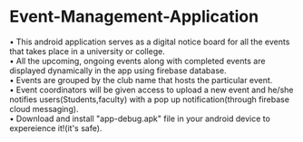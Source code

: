 # Event-Management-Application
•	This android application serves as a digital notice board for all the events that takes place in a university or college.</br>
•	All the upcoming, ongoing events along with completed events are displayed dynamically in the app using firebase database.</br>
•	Events are grouped by the club name that hosts the particular event.</br>
•	Event coordinators will be given access to upload a new event and he/she notifies users(Students,faculty) with a pop up notification(through firebase cloud messaging).</br>
•	Download and install "app-debug.apk" file in your android device to expereience it!(it's safe).


